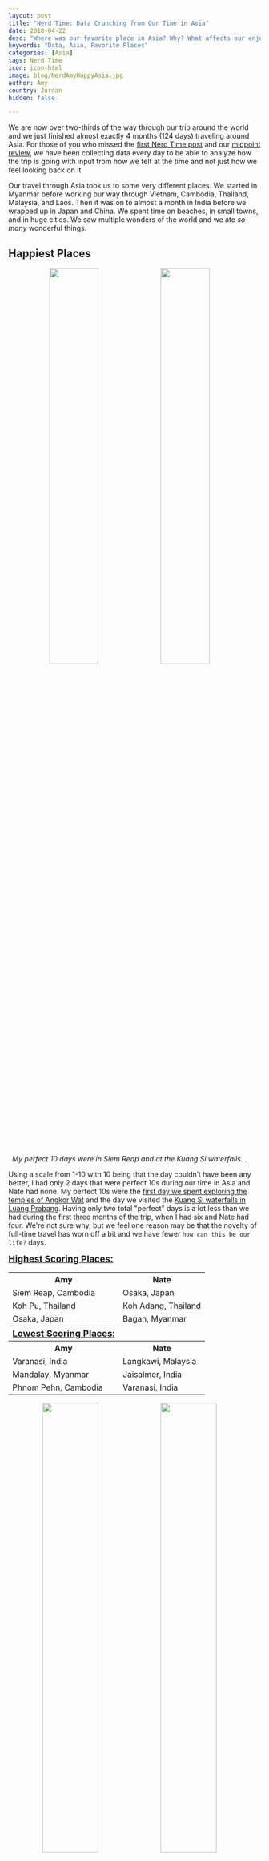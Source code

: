 ```yaml
---
layout: post
title: "Nerd Time: Data Crunching from Our Time in Asia"
date: 2018-04-22
desc: "Where was our favorite place in Asia? Why? What affects our enjoyment of different destinations? Using data I’ve been collecting each day, I answer these questions and more."
keywords: "Data, Asia, Favorite Places"
categories: [Asia]
tags: Nerd Time
icon: icon-html
image: blog/NerdAmyHappyAsia.jpg
author: Amy
country: Jordan
hidden: false

---
```


We are now over two-thirds of the way through our trip around the world and we just finished almost exactly 4 months (124 days) traveling around Asia. For those of you who missed the [first Nerd Time post](/blog/2017/12/NerdTimeSouthAmerica/) and our [midpoint review](/blog/2018/02/NerdTime-Halfway/), we have been collecting data every day to be able to analyze how the trip is going with input from how we felt at the time and not just how we feel looking back on it. 

Our travel through Asia took us to some very different places. We started in Myanmar before working our way through Vietnam, Cambodia, Thailand, Malaysia, and Laos. Then it was on to almost a month in India before we wrapped up in Japan and China. We spent time on beaches, in small towns, and in huge cities. We saw multiple wonders of the world and we ate _so many_ wonderful things. 

## <i class="fa fa-check-square" aria-hidden="true" style="color:#2495C4;"></i> Happiest Places

<div style="text-align: center; max-width: calc(100% - 20px);"><a href="/static/assets/img/blog/SiemReapBayanFaces.jpg" target="_blank"><img src="/static/assets/img/blog/SiemReapBayanFaces.jpg" width="45%"></a> <a href="/static/assets/img/blog/LaosFalls1.jpg" target="_blank"><img src="/static/assets/img/blog/LaosFalls1.jpg" width="45%"></a> <p><i>My perfect 10 days were in Siem Reap and at the Kuang Si waterfalls. .</i></p></div><p></p>

Using a scale from 1-10 with 10 being that the day couldn’t have been any better, I had only 2 days that were perfect 10s during our time in Asia and Nate had none. My perfect 10s were the [first day we spent exploring the temples of Angkor Wat](/blog/2018/01/Siem-Reap/) and the day we visited the [Kuang Si waterfalls in Luang Prabang](/blog/2018/03/Laos/). Having only two total "perfect" days is a lot less than we had during the first three months of the trip, when I had six and Nate had four. We're not sure why, but we feel one reason may be that the novelty of full-time travel has worn off a bit and we have fewer `how can this be our life?` days.

<table style="width:100%" cellspacing="10">
  <tr>
    <b><u><font size="4"> Highest Scoring Places:</font></u></b>
  </tr>
  <tr>
    <th>Amy</th>
    <th>Nate</th> 
  </tr>
  <tr>
    <td>Siem Reap, Cambodia</td>
    <td>Osaka, Japan</td> 
  </tr>
  <tr>
    <td>Koh Pu, Thailand</td>
    <td>Koh Adang, Thailand</td> 
  </tr>
    <tr>
    <td>Osaka, Japan</td>
    <td>Bagan, Myanmar</td> 
  </tr>
  <tr>
  </tr>
  <tr>
  </tr>
  <tr>
  <th><b><u> <font size="4"> Lowest Scoring Places: </font></u></b></th>
  </tr>
  <tr>
    <th>Amy</th>
    <th>Nate</th> 
  </tr>
  <tr>
    <td>Varanasi, India</td>
    <td>Langkawi, Malaysia</td> 
  </tr>
  <tr>
    <td>Mandalay, Myanmar</td>
    <td>Jaisalmer, India</td> 
  </tr>
    <tr>
    <td>Phnom Pehn, Cambodia</td>
    <td>Varanasi, India</td> 
  </tr>
</table>

<div style="text-align: center; max-width: calc(100% - 20px);"><p></p><a href="/static/assets/img/blog/NerdAmyHappyAsia.jpg" target="_blank"><img src="/static/assets/img/blog/NerdAmyHappyAsia.jpg" width="48%"></a> <a href="/static/assets/img/blog/NerdNateHappyAsia.jpg" target="_blank"><img src="/static/assets/img/blog/NerdNateHappyAsia.jpg" width="48%"></a> </div><p></p>

Asia was also home to what felt like some of my worst days. One was the low point of [my silent meditation retreat](/blog/2018/02/meditation-retreat/) (a four) and the others were in India (also 4s). It's interesting because I would have said I had a lot more bad days in India then my scores show. For me, it was the hardest place to explore but in the end my average happiness was a 6.6, compared to a 7.3 average for the whole time we were in Asia and compared to an overall average of 7.5 for our time in South America and Australia. We also continue to be very lucky and haven't had anything truly terrible happen to us that would drive our scores below a four, fingers crossed it stays that way.

Nate, on the other hand, didn't have a single score of four while in Asia. In general, he has had less variation in happiness than I've had. His overall average was 7.5, compared to 7.4 for our time in South America and Australia. 

## <i class="fa fa-check-square" aria-hidden="true" style="color:#2495C4;"></i> Contributing Factors

The strongest correlation among our happiness scores and the variables we track daily remains the happiness of the other of us. Though, this dropped pretty significantly from our time in South America (r=0.70) to our time in Asia (r=0.55), or a 22% drop. The trend we saw in South America that either the same types of things make us happy or having a happy partner makes it easier to be happy seems to have continued, and I think the overall drop can be explained by Nate not letting me being miserable through most of India ruin his own enjoyment of it 🙃 .

Another moderately strong correlation for me was the amount of money we spent (r=0.23), though it wasn't as strong as it was for our time ins South America (r=0.30). For Nate, spending didn't cause as much variation in his happiness(r=0.13). For him the distance we walked in a given day had a stronger correlation with his happiness score (r=0.27). I'm sure it didn't hurt that we really enjoyed Japan and averaged around 10 miles a day of walking while we were there. 

For our time in Asia, Nate and I ended up rarely getting sick, which was pretty different from our expectation going in(!). Each of us was only sick twice. We both got sick in Myanmar, right after arriving in Asia, and then I got sick in Phenom Penh and Nate got sick in Jaisalmer. I still don't know how I managed to escape India without getting Dehli Belly but I will forever be thankful. We're still happy that we built time into our Asia itinerary to be sick and recover, even though we didn't end up needing most of it, since it meant we got to take everything a bit slower and really enjoy some of our stops more than we otherwise would have. Plus, moving around a lot more than we did in South America and spending a lot more time in hotels than in apartments made travel feel more stressful, so a slightly slower pace really helped. 

In Asia we visited 30 different cities/places compared to only 18 cities/places in South America and Australia. We did spend an extra month traveling in Asia but I definitely felt the difference from adding so many more stops. 

Since we first started thinking about taking this trip, a lot of our route planning focused on skipping winter this year and following good weather around the globe as much as we could. We have succeeded in that so far and have been extremely lucky with very few days of bad weather. We had 11 days where it rained, though it was rarely for the whole day. That's less than 8% of our time traveling in Asia. 

## <i class="fa fa-check-square" aria-hidden="true" style="color:#2495C4;"></i> Most and Least Expensive Cities

<div style="text-align: center; max-width: calc(100% - 20px);"><a href="/static/assets/img/blog/TokyoCrossing.jpg" target="_blank"><img src="/static/assets/img/blog/TokyoCrossing.jpg" width="45%"></a> <a href="/static/assets/img/blog/JaisalmerFortUpClose.jpg" target="_blank"><img src="/static/assets/img/blog/JaisalmerFortUpClose.jpg" width="45%"></a><p><i>Tokyo was our most expensive city and Jaisalmer was our least expensive by average cost per day.</i></p></div><p></p>

The difference in the cost of living between the different countries we visited in Asia is pretty staggering. The difference in our most expensive cities and least expensive is huge and played a large role in how long we stayed in each country. 

**Most Expensive Cities**
1. Tokyo  (~$165/day)
2. Osaka (~$152/day)
3. Beijing (~$147/day)

**Least Expensive Cities** 
1. Jaisalmer (~$40/day)
2. Shimla (~$40/day
3. Phnom Penh (~$55/day)

Part of the expense was the cost of accommodations in each place but it also was that in the three least expensive cities, we mostly just walked around and ate. We didn't visit a lot of tourist attractions, take buses or trains, or splurge on any nicer dinners. 

We also had a few big entertainment costs like our [motorbike food tour in Saigon](/blog/2018/01/Saigon/), our [Grasshopper bike tour in Mandalay](/blog/2018/01/Mandalay/), hiring a guide and driver [to see the sights in Agra](/blog/2018/03/agra/), and [our full day kayaking trip around Lan Ha Bay in Vietnam](/blog/2018/01/CatBa/). Each of these was over $100. The food tour and driver in Agra were definitely worth it. I think if we could go back and do it again we probably would skip the bike tour in Mandalay and would have just done a half day of kayaking in Vietnam to save some money and my arms, which were _devastated_ afterwards. 

## <i class="fa fa-check-square" aria-hidden="true" style="color:#2495C4;"></i> Food 

<div style="text-align: center; max-width: calc(100% - 20px);"><a href="/static/assets/img/blog/LantaFishPot.jpg" target="_blank"><img src="/static/assets/img/blog/LantaFishPot.jpg" width="25.4%"></a> <a href="/static/assets/img/blog/VaranasiThali1.jpg" target="_blank"><img src="/static/assets/img/blog/VaranasiThali1.jpg" width="25.4%"></a> <a href="/static/assets/img/blog/TokyoOreryu Shio-Ramen.jpg" target="_blank"><img src="/static/assets/img/blog/TokyoOreryu Shio-Ramen.jpg" width="25.4%"></a><p><i>Nate's Favorite Foods.</i></p></div><p></p>


Asia, more specifically South East Asia, had so much delicious and inexpensive food. We had dozens of meals for under $5 for the two of us. Some of our cheapest meals were [noodles in Luang Prabang, Laos at Xieng Thong Noodle](/blog/2018/03/Laos/) for about $3 for both of us to eat a huge and delicious bowl of noodle soup and [Nate's favorite roasted duck soup shop in Thailand](/blog/2018/02/Koh-Tao/).

On the other end of the spectrum, we also treated ourselves to some a few nicer dinners, including at [Dali Courtyard in Beijing](/blog/2018/04/beijing/), [a tasting menu in Luang Prabang at Tamarind](/blog/2018/03/Laos/), and [a Christmas dinner at a German restaurant in Mandalay](/blog/2018/01/Mandalay/). Each of these was totally worth the splurge but it's good that we are pretty happy with cheap food generally. 

Still, I think my favorite country for eating in Asia was Vietnam. I miss the spring rolls, bahn mi, bun cha, pho, and avocado smoothies regularly. The food at my silent meditation retreat in Thailand was honestly a close second though. I may have been fasting part of the time but the food the rest of the food was _amazing_.

Nate couldn't decide between the ramen in Japan, the thalis in India, and the whole fish in Myanmar and Thailand. We had a lot of all of them. Though he also would love to have a branch of 995 Roasted Duck from Koh Tao move into our neighborhood when we get back to DC. 

<div style="text-align: center; max-width: calc(100% - 20px);"><a href="/static/assets/img/blog/HanoiBunCha.jpg" target="_blank"><img src="/static/assets/img/blog/HanoiBunCha.jpg" width="35.5%"></a> <a href="/static/assets/img/blog/HoiAnBahnMi.jpg" target="_blank"><img src="/static/assets/img/blog/HoiAnBahnMi.jpg" width="20%"></a> <a href="/static/assets/img/blog/SaigonBunThitNuong.jpg" target="_blank"><img src="/static/assets/img/blog/SaigonBunThitNuong.jpg" width="35.5%"></a><p><i>Amy's Favorite Foods.</i></p></div><p></p>

## <i class="fa fa-check-square" aria-hidden="true" style="color:#2495C4;"></i> Travel

In Asia, we traveled a lot. To be exact, we:

- Flew 15,961 miles
- Took trains 6,226 miles
- Drove/rode 1,665 miles
- Boated 561 miles
- **Walked 753 miles**

Most striking of those numbers is our train travel: that is 85% of all of the train travel we've taken on our whole trip to date. We spent a lot of time on trains in both [north India](/blog/2018/03/india-trains/) and [throughout Japan](/blog/2018/04/japan-trains/), and it was some of our most memorable travel, for better (Japan) or worse (India). 

The 753 miles we walked works out to an average of 6.07 miles per day, which is a bit above our average for South America, but is almost entirely due to the nearly 10 miles a day we average during our two weeks in Japan. For our time in Asia before arriving to Japan we averaged only 5.32 miles per day, mostly because a lot of the places we were (especially in India) were not very explorable by foot.

<div style="text-align: center; max-width: calc(100% - 20px);"><a href="/static/assets/img/blog/MandalayBoat1.jpg" target="_blank"><img src="/static/assets/img/blog/MandalayBoat1.jpg" width="35.5%"></a> <a href="/static/assets/img/blog/BaganAmyEbike.jpg" target="_blank"><img src="/static/assets/img/blog/BaganAmyEbike.jpg" width="20%"></a> <a href="/static/assets/img/blog/JaisalmerStationTrain.jpg" target="_blank"><img src="/static/assets/img/blog/JaisalmerStationTrain.jpg" width="35.5%"></a><p><i>Boats, Bikes, and Trains - oh my!</i></p></div><p></p>


## <i class="fa fa-check-square" aria-hidden="true" style="color:#2495C4;"></i> Take Aways

For this portion of the trip I had a lot more ups and downs than Nate did but both of us had fewer perfect days. Maybe after nearly eight months of traveling, it takes a lot more for us to feel like a day is perfect. Maybe we've gotten to used to our travel routine, so it doesn't feel as special and amazing anymore. Asia was also the first time that I tried to convince Nate to end our time somewhere early (looking at you India) and the first time we started feeling homesick when it was around Christmas time and then [we watched the new Star Wars movie and felt temporarily transported back to our local theater in DC](/blog/2017/12/Yangon/). 

Not much changed in the data for what was most strongly correlated with our happiness, so it turns out that it doesn't matter as much _where_ you do the things that make you have as much as that you do the things that make you happy. 

In hindsight, I also wish I had included a measure for whether or not I actively felt homesick. Without data to back this up, I think I felt it a lot more during this portion of the trip. It might have been that we couldn't say more than "hello" and "thank you" in any of the languages spoken in the countries we were visiting or that the internet was generally not good enough for me to call friends and family as regularly as I had been, or it may just be that 8 months is a long time to be away. Regardless, while I'm excited for spending the summer in Europe, I'm really looking forward to all the reunions that will be happening come August. 
